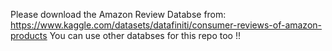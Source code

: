 Please download the Amazon Review Databse from: https://www.kaggle.com/datasets/datafiniti/consumer-reviews-of-amazon-products
You can use other databses for this repo too !!
